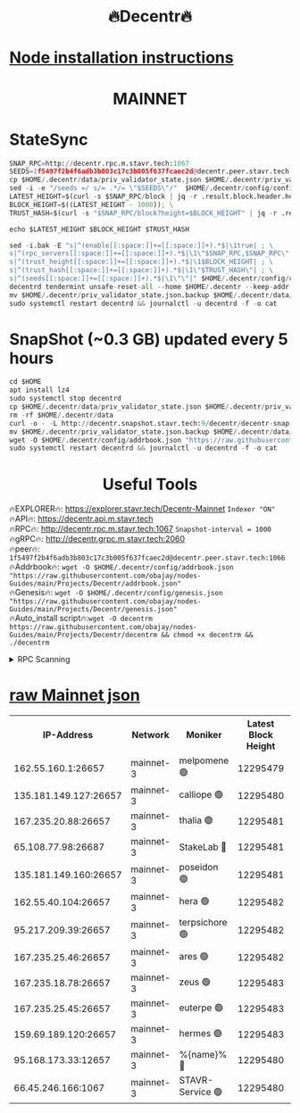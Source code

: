 <h1 align="center"> 🔥Decentr🔥</h1>

[Node installation instructions](https://github.com/obajay/nodes-Guides/tree/main/Projects/Decentr)
=
<h1 align="center"> MAINNET</h1>

# StateSync
```python
SNAP_RPC=http://decentr.rpc.m.stavr.tech:1067
SEEDS=1f5497f2b4f6adb3b803c17c3b005f637fcaec2d@decentr.peer.stavr.tech:1066
cp $HOME/.decentr/data/priv_validator_state.json $HOME/.decentr/priv_validator_state.json.backup
sed -i -e "/seeds =/ s/= .*/= \"$SEEDS\"/"  $HOME/.decentr/config/config.toml
LATEST_HEIGHT=$(curl -s $SNAP_RPC/block | jq -r .result.block.header.height); \
BLOCK_HEIGHT=$((LATEST_HEIGHT - 1000)); \
TRUST_HASH=$(curl -s "$SNAP_RPC/block?height=$BLOCK_HEIGHT" | jq -r .result.block_id.hash)

echo $LATEST_HEIGHT $BLOCK_HEIGHT $TRUST_HASH

sed -i.bak -E "s|^(enable[[:space:]]+=[[:space:]]+).*$|\1true| ; \
s|^(rpc_servers[[:space:]]+=[[:space:]]+).*$|\1\"$SNAP_RPC,$SNAP_RPC\"| ; \
s|^(trust_height[[:space:]]+=[[:space:]]+).*$|\1$BLOCK_HEIGHT| ; \
s|^(trust_hash[[:space:]]+=[[:space:]]+).*$|\1\"$TRUST_HASH\"| ; \
s|^(seeds[[:space:]]+=[[:space:]]+).*$|\1\"\"|" $HOME/.decentr/config/config.toml
decentrd tendermint unsafe-reset-all --home $HOME/.decentr --keep-addr-book
mv $HOME/.decentr/priv_validator_state.json.backup $HOME/.decentr/data/priv_validator_state.json
sudo systemctl restart decentrd && journalctl -u decentrd -f -o cat
```
# SnapShot (~0.3 GB) updated every 5 hours
```python
cd $HOME
apt install lz4
sudo systemctl stop decentrd
cp $HOME/.decentr/data/priv_validator_state.json $HOME/.decentr/priv_validator_state.json.backup
rm -rf $HOME/.decentr/data
curl -o - -L http://decentr.snapshot.stavr.tech:9/decentr/decentr-snap.tar.lz4 | lz4 -c -d - | tar -x -C $HOME/.decentr --strip-components 2
mv $HOME/.decentr/priv_validator_state.json.backup $HOME/.decentr/data/priv_validator_state.json
wget -O $HOME/.decentr/config/addrbook.json "https://raw.githubusercontent.com/obajay/nodes-Guides/main/Projects/Decentr/addrbook.json"
sudo systemctl restart decentrd && journalctl -u decentrd -f -o cat
```

 <h1 align="center"> Useful Tools</h1>

🔥EXPLORER🔥:     https://explorer.stavr.tech/Decentr-Mainnet        `Indexer "ON"` \
🔥API🔥:          https://decentr.api.m.stavr.tech \
🔥RPC🔥:          http://decentr.rpc.m.stavr.tech:1067              `Snapshot-interval = 1000` \
🔥gRPC🔥:         http://decentr.grpc.m.stavr.tech:2060 \
🔥peer🔥:         `1f5497f2b4f6adb3b803c17c3b005f637fcaec2d@decentr.peer.stavr.tech:1066` \
🔥Addrbook🔥:  `wget -O $HOME/.decentr/config/addrbook.json "https://raw.githubusercontent.com/obajay/nodes-Guides/main/Projects/Decentr/addrbook.json"` \
🔥Genesis🔥:  `wget -O $HOME/.decentr/config/genesis.json "https://raw.githubusercontent.com/obajay/nodes-Guides/main/Projects/Decentr/genesis.json"` \
🔥Auto_install script🔥:`wget -O decentrm https://raw.githubusercontent.com/obajay/nodes-Guides/main/Projects/Decentr/decentrm && chmod +x decentrm && ./decentrm`

<details>
<summary>RPC Scanning</summary>

<h2 align="center"> We scan nodes in real time every 4 hours. And we provide the final result of RPC endpoints.
We cannot influence the operation of these nodes in any way. </h2>


```python
If Voting Power is higher than 0 --> then the Node is a validator of the network and may be subject to attack and be a potential threat to the chain.
```
```python
We marked such validators with a red symbol
```

</details>

[raw Mainnet json](https://rpc-check.decentrm.stavr.tech/decentrm/rpc-decentrm-result.json)
=



<table><tr><th>IP-Address</th><th>Network</th><th>Moniker</th><th>Latest Block Height</th><th>Earliest Block Height</th><th>Catching Up</th><th>Tx Index</th><th>Voting Power</th><th>Scan Time</th></tr><tr><td>162.55.160.1:26657</td><td>mainnet-3</td><td>melpomene 🟢</td><td>12295479</td><td>1688950</td><td>False</td><td>on</td><td>0</td><td>2024-01-05T21:43:28.935808157UTC</td></tr><tr><td>135.181.149.127:26657</td><td>mainnet-3</td><td>calliope 🟢</td><td>12295480</td><td>1688950</td><td>False</td><td>on</td><td>0</td><td>2024-01-05T21:43:31.365695519UTC</td></tr><tr><td>167.235.20.88:26657</td><td>mainnet-3</td><td>thalia 🟢</td><td>12295481</td><td>1688950</td><td>False</td><td>on</td><td>0</td><td>2024-01-05T21:43:36.876889239UTC</td></tr><tr><td>65.108.77.98:26687</td><td>mainnet-3</td><td>StakeLab 🔴</td><td>12295481</td><td>1688950</td><td>False</td><td>on</td><td>5559395</td><td>2024-01-05T21:43:37.224985946UTC</td></tr><tr><td>135.181.149.160:26657</td><td>mainnet-3</td><td>poseidon 🟢</td><td>12295481</td><td>1688950</td><td>False</td><td>on</td><td>0</td><td>2024-01-05T21:43:39.899122900UTC</td></tr><tr><td>162.55.40.104:26657</td><td>mainnet-3</td><td>hera 🟢</td><td>12295482</td><td>1688950</td><td>False</td><td>on</td><td>0</td><td>2024-01-05T21:43:42.269801900UTC</td></tr><tr><td>95.217.209.39:26657</td><td>mainnet-3</td><td>terpsichore 🟢</td><td>12295482</td><td>1688950</td><td>False</td><td>on</td><td>0</td><td>2024-01-05T21:43:44.635005688UTC</td></tr><tr><td>167.235.25.46:26657</td><td>mainnet-3</td><td>ares 🟢</td><td>12295482</td><td>1688950</td><td>False</td><td>on</td><td>0</td><td>2024-01-05T21:43:46.930728538UTC</td></tr><tr><td>167.235.18.78:26657</td><td>mainnet-3</td><td>zeus 🟢</td><td>12295483</td><td>1688950</td><td>False</td><td>on</td><td>0</td><td>2024-01-05T21:43:49.293005017UTC</td></tr><tr><td>167.235.25.45:26657</td><td>mainnet-3</td><td>euterpe 🟢</td><td>12295483</td><td>1688950</td><td>False</td><td>on</td><td>0</td><td>2024-01-05T21:43:51.606746949UTC</td></tr><tr><td>159.69.189.120:26657</td><td>mainnet-3</td><td>hermes 🟢</td><td>12295483</td><td>1688950</td><td>False</td><td>on</td><td>0</td><td>2024-01-05T21:43:54.032765387UTC</td></tr><tr><td>95.168.173.33:12657</td><td>mainnet-3</td><td>%{name}% 🔴</td><td>12295480</td><td>8964001</td><td>False</td><td>on</td><td>4174320</td><td>2024-01-05T21:43:32.510374335UTC</td></tr><tr><td>66.45.246.166:1067</td><td>mainnet-3</td><td>STAVR-Service 🟢</td><td>12295480</td><td>12295001</td><td>False</td><td>on</td><td>0</td><td>2024-01-05T21:43:31.979364785UTC</td></tr></table>